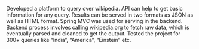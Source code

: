 Developed a platform to query over wikipedia. API can help to get basic information for any query. Results can be
served in two formats as JSON as well as HTML format. Spring MVC was used for serving in the backend.
Backend process involves calling wikipedia.org to fetch raw data, which is eventually parsed and cleaned to get the
output. Tested the project for 300+ queries like “India”, “America”, “Einstein” etc.
